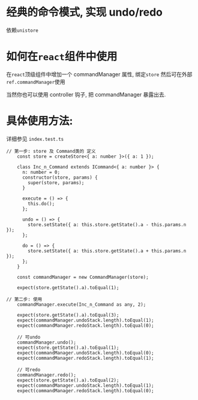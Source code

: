 # 经典的命令模式, 实现 undo/redo

依赖`unistore`

# 如何在`react`组件中使用

在`react`顶级组件中增加一个 commandManager 属性, 绑定`store`
然后可在外部`ref.commandManager`使用

当然你也可以使用 controller 钩子, 把 commandManager 暴露出去.

# 具体使用方法:

详细参见 `index.test.ts`

```
// 第一步: store 及 Command类的 定义
    const store = createStore<{ a: number }>({ a: 1 });

    class Inc_n_Command extends ICommand<{ a: number }> {
      n: number = 0;
      constructor(store, params) {
        super(store, params);
      }

      execute = () => {
        this.do();
      };

      undo = () => {
        store.setState({ a: this.store.getState().a - this.params.n });
      };

      do = () => {
        store.setState({ a: this.store.getState().a + this.params.n });
      };
    }

    const commandManager = new CommandManager(store);

    expect(store.getState().a).toEqual(1);

// 第二步: 使用
    commandManager.execute(Inc_n_Command as any, 2);

    expect(store.getState().a).toEqual(3);
    expect(commandManager.undoStack.length).toEqual(1);
    expect(commandManager.redoStack.length).toEqual(0);

    // 可undo
    commandManager.undo();
    expect(store.getState().a).toEqual(1);
    expect(commandManager.undoStack.length).toEqual(0);
    expect(commandManager.redoStack.length).toEqual(1);

    // 可redo
    commandManager.redo();
    expect(store.getState().a).toEqual(2);
    expect(commandManager.undoStack.length).toEqual(1);
    expect(commandManager.redoStack.length).toEqual(0);
```
